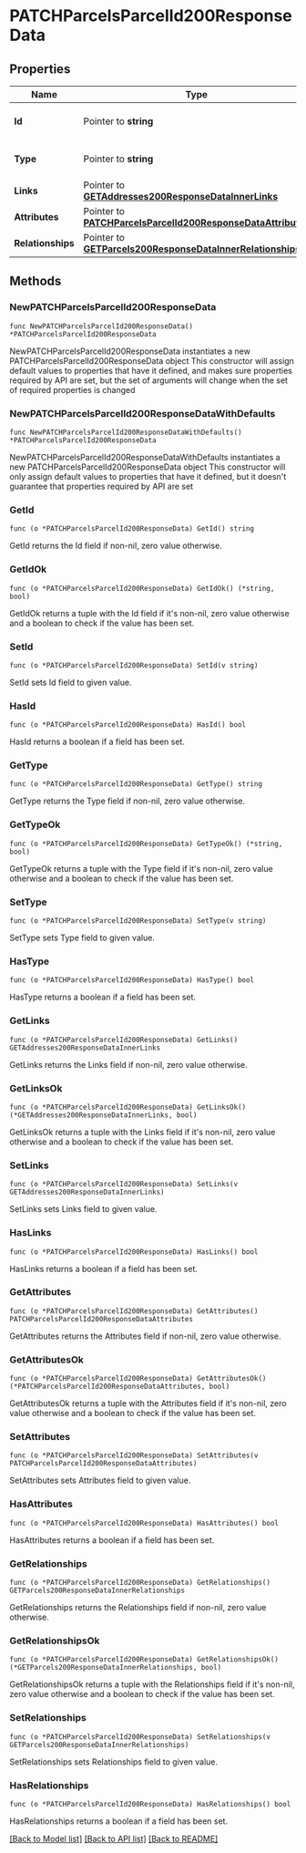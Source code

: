 # PATCHParcelsParcelId200ResponseData

## Properties

Name | Type | Description | Notes
------------ | ------------- | ------------- | -------------
**Id** | Pointer to **string** | The resource&#39;s id | [optional] 
**Type** | Pointer to **string** | The resource&#39;s type | [optional] 
**Links** | Pointer to [**GETAddresses200ResponseDataInnerLinks**](GETAddresses200ResponseDataInnerLinks.md) |  | [optional] 
**Attributes** | Pointer to [**PATCHParcelsParcelId200ResponseDataAttributes**](PATCHParcelsParcelId200ResponseDataAttributes.md) |  | [optional] 
**Relationships** | Pointer to [**GETParcels200ResponseDataInnerRelationships**](GETParcels200ResponseDataInnerRelationships.md) |  | [optional] 

## Methods

### NewPATCHParcelsParcelId200ResponseData

`func NewPATCHParcelsParcelId200ResponseData() *PATCHParcelsParcelId200ResponseData`

NewPATCHParcelsParcelId200ResponseData instantiates a new PATCHParcelsParcelId200ResponseData object
This constructor will assign default values to properties that have it defined,
and makes sure properties required by API are set, but the set of arguments
will change when the set of required properties is changed

### NewPATCHParcelsParcelId200ResponseDataWithDefaults

`func NewPATCHParcelsParcelId200ResponseDataWithDefaults() *PATCHParcelsParcelId200ResponseData`

NewPATCHParcelsParcelId200ResponseDataWithDefaults instantiates a new PATCHParcelsParcelId200ResponseData object
This constructor will only assign default values to properties that have it defined,
but it doesn't guarantee that properties required by API are set

### GetId

`func (o *PATCHParcelsParcelId200ResponseData) GetId() string`

GetId returns the Id field if non-nil, zero value otherwise.

### GetIdOk

`func (o *PATCHParcelsParcelId200ResponseData) GetIdOk() (*string, bool)`

GetIdOk returns a tuple with the Id field if it's non-nil, zero value otherwise
and a boolean to check if the value has been set.

### SetId

`func (o *PATCHParcelsParcelId200ResponseData) SetId(v string)`

SetId sets Id field to given value.

### HasId

`func (o *PATCHParcelsParcelId200ResponseData) HasId() bool`

HasId returns a boolean if a field has been set.

### GetType

`func (o *PATCHParcelsParcelId200ResponseData) GetType() string`

GetType returns the Type field if non-nil, zero value otherwise.

### GetTypeOk

`func (o *PATCHParcelsParcelId200ResponseData) GetTypeOk() (*string, bool)`

GetTypeOk returns a tuple with the Type field if it's non-nil, zero value otherwise
and a boolean to check if the value has been set.

### SetType

`func (o *PATCHParcelsParcelId200ResponseData) SetType(v string)`

SetType sets Type field to given value.

### HasType

`func (o *PATCHParcelsParcelId200ResponseData) HasType() bool`

HasType returns a boolean if a field has been set.

### GetLinks

`func (o *PATCHParcelsParcelId200ResponseData) GetLinks() GETAddresses200ResponseDataInnerLinks`

GetLinks returns the Links field if non-nil, zero value otherwise.

### GetLinksOk

`func (o *PATCHParcelsParcelId200ResponseData) GetLinksOk() (*GETAddresses200ResponseDataInnerLinks, bool)`

GetLinksOk returns a tuple with the Links field if it's non-nil, zero value otherwise
and a boolean to check if the value has been set.

### SetLinks

`func (o *PATCHParcelsParcelId200ResponseData) SetLinks(v GETAddresses200ResponseDataInnerLinks)`

SetLinks sets Links field to given value.

### HasLinks

`func (o *PATCHParcelsParcelId200ResponseData) HasLinks() bool`

HasLinks returns a boolean if a field has been set.

### GetAttributes

`func (o *PATCHParcelsParcelId200ResponseData) GetAttributes() PATCHParcelsParcelId200ResponseDataAttributes`

GetAttributes returns the Attributes field if non-nil, zero value otherwise.

### GetAttributesOk

`func (o *PATCHParcelsParcelId200ResponseData) GetAttributesOk() (*PATCHParcelsParcelId200ResponseDataAttributes, bool)`

GetAttributesOk returns a tuple with the Attributes field if it's non-nil, zero value otherwise
and a boolean to check if the value has been set.

### SetAttributes

`func (o *PATCHParcelsParcelId200ResponseData) SetAttributes(v PATCHParcelsParcelId200ResponseDataAttributes)`

SetAttributes sets Attributes field to given value.

### HasAttributes

`func (o *PATCHParcelsParcelId200ResponseData) HasAttributes() bool`

HasAttributes returns a boolean if a field has been set.

### GetRelationships

`func (o *PATCHParcelsParcelId200ResponseData) GetRelationships() GETParcels200ResponseDataInnerRelationships`

GetRelationships returns the Relationships field if non-nil, zero value otherwise.

### GetRelationshipsOk

`func (o *PATCHParcelsParcelId200ResponseData) GetRelationshipsOk() (*GETParcels200ResponseDataInnerRelationships, bool)`

GetRelationshipsOk returns a tuple with the Relationships field if it's non-nil, zero value otherwise
and a boolean to check if the value has been set.

### SetRelationships

`func (o *PATCHParcelsParcelId200ResponseData) SetRelationships(v GETParcels200ResponseDataInnerRelationships)`

SetRelationships sets Relationships field to given value.

### HasRelationships

`func (o *PATCHParcelsParcelId200ResponseData) HasRelationships() bool`

HasRelationships returns a boolean if a field has been set.


[[Back to Model list]](../README.md#documentation-for-models) [[Back to API list]](../README.md#documentation-for-api-endpoints) [[Back to README]](../README.md)


